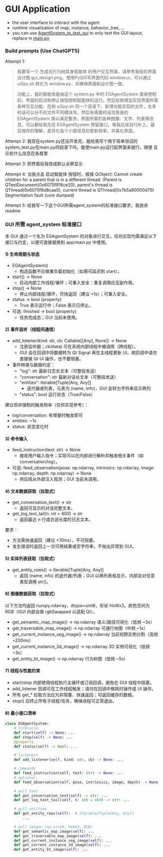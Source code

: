 # GUI Application
- the user interface to interact with the agent
- runtime visualization of map, instance, behavior_tree, ... 
- you can use [AgentSystem_to_test_gui](system_example.py) to only test the GUI layout, replace in [main.py](main.py)




### Build prompts (Use ChatGPT5)

Attempt 1:
> 我要写一个 生成式行为树具身智能体 的用户交互界面，请参考我给的界面设计图 gui_design.png，使用PyQt5写界面代码 window.ui，可以通过 ui2py.sh 转化为 window.py，并确保界面和设计图一致。

> 功能上，我的智能体是由这个 system.py 中的 EGAgentSystem 类来控制的，界面的启动和停止按钮控制智能体的运行。然后给我增加实现界面所需各种交互功能，在和 ui2py.sh 同一个目录下，新增功能实现的文件，太多的话可以分不同文件不同模块写。然后有需要的话完善我的 EGAgentSystem 类以满足要求。界面所需的各种图像、文字、列表等信息，可以都给我先在 EGAgentSystem 预留接口，等我后续自行补上。最后按你的理解，差异化各个小窗信息的更新频率，并美化界面。

Attempt 2:
我现在system.py还没开发完，能给我写个用于简单测试的system_test.py在main.py同目录下吗，能使main.py运行起界面来就行，随便 显示些什么信息在各框里

Attempt 3:
把界面给我改成默认全屏显示

Attempt 4:
当我点击 启动智能体 按钮时，报错
QObject: Cannot create children for a parent that is in a different thread.
(Parent is QTextDocument(0x6075f916ce20), parent's thread is QThread(0x6075f8d8caa0), current thread is QThread(0x7b5a80000d70)
Segmentation fault (core dumped)

Attempt 5:
给我写一下这个GUI所需agent_system的标准接口要求，我放进readme



### GUI 所需 agent_system 标准接口

本 GUI 通过一个名为 EGAgentSystem 的对象进行交互。任何实现均需满足以下接口与约定，以便可直接替换到 app/main.py 中使用。

#### 1) 生命周期与状态
- EGAgentSystem()
  - 构造函数不应做重负载初始化（如需可延迟到 start）。
- start() -> None
  - 启动内部工作线程/循环；可重入安全：重复调用应无副作用。
- stop() -> None
  - 停止内部线程/循环，尽快返回（建议 <1s）；可重入安全。
- status -> bool (property)
  - True 表示运行中；False 表示已停止。
- 可选: finished -> bool (property)
  - 任务完成态；GUI 当前未使用。

#### 2) 事件监听（线程间通信）
- add_listener(kind: str, cb: Callable[[Any], None]) -> None
  - 注册监听器；cb(data) 可在系统内部线程中被调用（跨线程）。
  - GUI 会在回调中将数据转为 Qt Signal 再在主线程更新 UI，故回调中请勿直接做 Qt UI 操作，也不要阻塞。
- 事件种类与数据约定：
  - "log": str                最新日志长文本（可整段发送）
  - "conversation": str       最新对话长文本（可整段发送）
  - "entities": Iterable[Tuple[Any, Any]]
      - 迭代器或列表，元素为 (name, info)，GUI 会转为字符串显示两列
  - "status": bool            运行状态（True/False）

建议但非强制的触发频率（仅供实现参考）：
- log/conversation: 有增量时触发即可
- entities: ~1s
- status: 状态变化时

#### 3) 命令输入
- feed_instruction(text: str) -> None
  - 接收用户输入指令；实现可以在内部进行解析并触发相关事件（如 conversation/log）。
- 可选: feed_observation(pose: np.ndarray, intrinsics: np.ndarray, image: np.ndarray, depth: np.ndarray) -> None
  - 供后续从外部注入观测；GUI 当前未调用。

#### 4) 文本数据获取（拉取式）
- get_conversation_text() -> str
  - 返回可显示的对话完整文本。
- get_log_text_tail(n: int = 400) -> str
  - 返回最近 n 行或合适长度的日志文本。

要求：
- 方法需快速返回（建议 <10ms），不可阻塞。
- 发生错误时返回上一次可用结果或空字符串，不抛出异常到 GUI。

#### 5) 实体列表获取（拉取式）
- get_entity_rows() -> Iterable[Tuple[Any, Any]]
  - 返回 (name, info) 的迭代器/列表；GUI 以两列表格显示，内部会对任意类型调用 str()。

#### 6) 图像数据获取（拉取式）
以下方法均返回 numpy.ndarray，dtype=uint8，形状 HxWx3，颜色空间为 RGB（GUI 内部会做 rgbSwapped 以适配 Qt）。
- get_semantic_map_image() -> np.ndarray         语义/路径可视化（低频 ~3s）
- get_traversable_map_image() -> np.ndarray      可通行地图（中频 ~1s）
- get_current_instance_seg_image() -> np.ndarray 当前视野实例分割（高频 ~200ms）
- get_current_instance_3d_image() -> np.ndarray  3D 实例可视化（低频 ~3s）
- get_entity_bt_image() -> np.ndarray            行为树图（低频 ~5s）



#### 7) 线程与性能约束
- start/stop 内部使用线程执行主循环或订阅回调，避免在 GUI 线程中阻塞。
- add_listener 回调可在工作线程触发；请勿在回调中做耗时操作或 UI 操作。
- 所有 get_* 拉取方法应为非阻塞、快速返回；可返回缓存的数据。
- stop() 应终止所有子线程/任务，确保进程可正常退出。

#### 8) 最小接口清单
```python
class EGAgentSystem:
    # lifecycle
    def start(self) -> None: ...
    def stop(self) -> None: ...
    @property
    def status(self) -> bool: ...

    # listeners
    def add_listener(self, kind: str, cb) -> None: ...

    # commands
    def feed_instruction(self, text: str) -> None: ...
    # optional:
    def feed_observation(self, pose, intrinsics, image, depth) -> None: ...

    # pull text
    def get_conversation_text(self) -> str: ...
    def get_log_text_tail(self, n: int = 400) -> str: ...

    # pull entities
    def get_entity_rows(self):  # Iterable[Tuple[Any, Any]]
        ...

    # pull images (np.uint8, HxWx3, RGB)
    def get_semantic_map_image(self): ...
    def get_traversable_map_image(self): ...
    def get_current_instance_seg_image(self): ...
    def get_current_instance_3d_image(self): ...
    def get_entity_bt_image(self): ...
```
